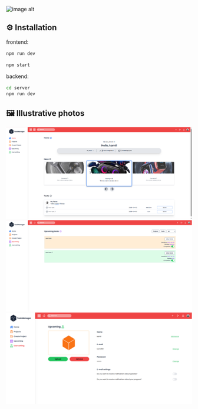 ![image alt](https://github.com/0H3rY0/Task-Manager/blob/0f329a1a7b83b96758e630a23297637144cb7a5b/%F0%9F%92%BBTaskManager.png)

## ⚙️ Installation

frontend: 

```bash
npm run dev
```

```bash
npm start
```

backend: 

```bash
cd server
npm run dev
```

## 🖼️ Illustrative photos
![image alt](https://github.com/0H3rY0/Task-Manager/blob/e0158f9f549e0c3a9833447ffb7445e4969db4fa/Home.png)
![image alt](https://github.com/0H3rY0/Task-Manager/blob/e0158f9f549e0c3a9833447ffb7445e4969db4fa/Upcoming.png)
![image alt](https://github.com/0H3rY0/Task-Manager/blob/e0158f9f549e0c3a9833447ffb7445e4969db4fa/User.png)
